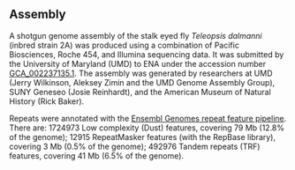 Assembly
--------

A shotgun genome assembly of the stalk eyed fly *Teleopsis dalmanni*
(inbred strain 2A) was produced using a combination of Pacific
Biosciences, Roche 454, and Illumina sequencing data. It was submitted
by the University of Maryland (UMD) to ENA under the accession number
[GCA\_002237135.1](https://www.ebi.ac.uk/ena/data/view/GCA_002237135.1).
The assembly was generated by researchers at UMD (Jerry Wilkinson,
Aleksey Zimin and the UMD Genome Assembly Group), SUNY Geneseo (Josie
Reinhardt), and the American Museum of Natural History (Rick Baker).

Repeats were annotated with the [Ensembl Genomes repeat feature
pipeline](http://ensemblgenomes.org/info/data/repeat_features). There
are: 1724973 Low complexity (Dust) features, covering 79 Mb (12.8% of
the genome); 12915 RepeatMasker features (with the RepBase library),
covering 3 Mb (0.5% of the genome); 492976 Tandem repeats (TRF)
features, covering 41 Mb (6.5% of the genome).
